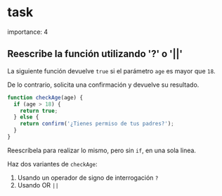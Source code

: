 # task

importance: 4

## Reescribe la función utilizando '?' o '\|\|'

La siguiente función devuelve `true` si el parámetro `age` es mayor que `18`.

De lo contrario, solicita una confirmación y devuelve su resultado.

```javascript
function checkAge(age) {
  if (age > 18) {
    return true;
  } else {
    return confirm('¿Tienes permiso de tus padres?');
  }
}
```

Reescríbela para realizar lo mismo, pero sin `if`, en una sola linea.

Haz dos variantes de `checkAge`:

1. Usando un operador de signo de interrogación `?`
2. Usando OR `||`

